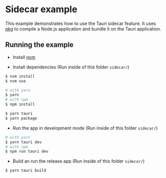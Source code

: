 # Sidecar example

This example demonstrates how to use the Tauri sidecar feature. It uses [pkg](https://github.com/vercel/pkg) to compile a Node.js application and bundle it on the Tauri application.

## Running the example

- Install [nvm](https://github.com/nvm-sh/nvm)

- Install dependencies (Run inside of this folder `sidecar/`)
```bash
$ nvm install
$ nvm use

# with yarn
$ yarn
# with npm
$ npm install

$ yarn tauri
$ yarn package
```

- Run the app in development mode (Run inside of this folder `sidecar/`)
```bash
# with yarn
$ yarn tauri dev
# with npm
$ npm run tauri dev
```

- Build an run the release app (Run inside of this folder `sidecar/`)
```bash
$ yarn tauri build
```
